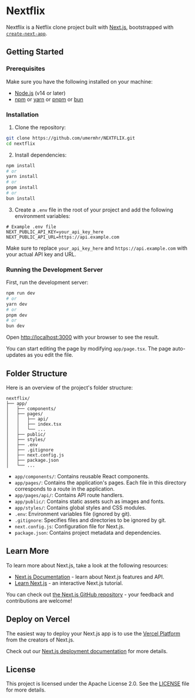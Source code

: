# Nextflix

Nextflix is a Netflix clone project built with [Next.js](https://nextjs.org), bootstrapped with [`create-next-app`](https://nextjs.org/docs/app/api-reference/cli/create-next-app).

## Getting Started

### Prerequisites

Make sure you have the following installed on your machine:

- [Node.js](https://nodejs.org/) (v14 or later)
- [npm](https://www.npmjs.com/) or [yarn](https://yarnpkg.com/) or [pnpm](https://pnpm.io/) or [bun](https://bun.sh/)

### Installation

1. Clone the repository:

```bash
git clone https://github.com/umermhr/NEXTFLIX.git
cd nextflix
```

2. Install dependencies:

```bash
npm install
# or
yarn install
# or
pnpm install
# or
bun install
```

3. Create a `.env` file in the root of your project and add the following environment variables:

```env
# Example .env file
NEXT_PUBLIC_API_KEY=your_api_key_here
NEXT_PUBLIC_API_URL=https://api.example.com
```

Make sure to replace `your_api_key_here` and `https://api.example.com` with your actual API key and URL.

### Running the Development Server

First, run the development server:

```bash
npm run dev
# or
yarn dev
# or
pnpm dev
# or
bun dev
```

Open [http://localhost:3000](http://localhost:3000) with your browser to see the result.

You can start editing the page by modifying `app/page.tsx`. The page auto-updates as you edit the file.

## Folder Structure

Here is an overview of the project's folder structure:

```
nextflix/
├── app/
│   ├── components/
│   ├── pages/
│   │   ├── api/
│   │   ├── index.tsx
│   │   └── ...
│   ├── public/
│   ├── styles/
│   ├── .env
│   ├── .gitignore
│   ├── next.config.js
│   ├── package.json
│   └── ...
```

- `app/components/`: Contains reusable React components.
- `app/pages/`: Contains the application's pages. Each file in this directory corresponds to a route in the application.
- `app/pages/api/`: Contains API route handlers.
- `app/public/`: Contains static assets such as images and fonts.
- `app/styles/`: Contains global styles and CSS modules.
- `.env`: Environment variables file (ignored by git).
- `.gitignore`: Specifies files and directories to be ignored by git.
- `next.config.js`: Configuration file for Next.js.
- `package.json`: Contains project metadata and dependencies.

## Learn More

To learn more about Next.js, take a look at the following resources:

- [Next.js Documentation](https://nextjs.org/docs) - learn about Next.js features and API.
- [Learn Next.js](https://nextjs.org/learn) - an interactive Next.js tutorial.

You can check out [the Next.js GitHub repository](https://github.com/vercel/next.js) - your feedback and contributions are welcome!

## Deploy on Vercel

The easiest way to deploy your Next.js app is to use the [Vercel Platform](https://vercel.com/new?utm_medium=default-template&filter=next.js&utm_source=create-next-app&utm_campaign=create-next-app-readme) from the creators of Next.js.

Check out our [Next.js deployment documentation](https://nextjs.org/docs/app/building-your-application/deploying) for more details.

## License

This project is licensed under the Apache License 2.0. See the [LICENSE](LICENSE) file for more details.